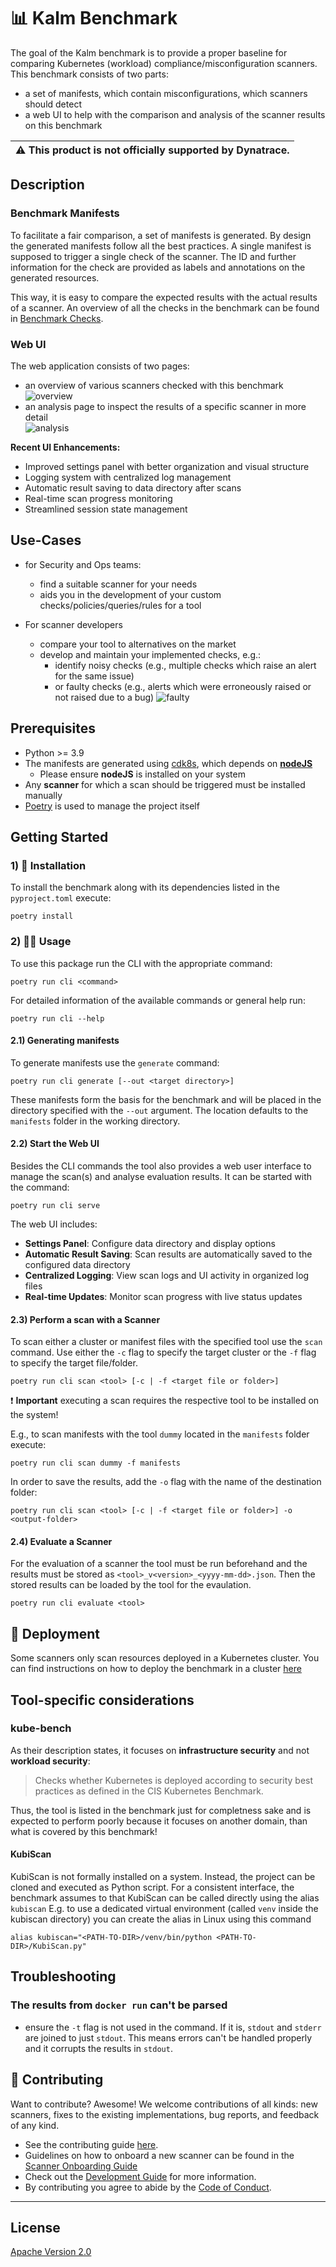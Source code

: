 <!-- markdownlint-disable MD040 MD059 -->
# 📊 Kalm Benchmark

The goal of the Kalm benchmark is to provide a proper baseline for comparing Kubernetes (workload) compliance/misconfiguration scanners.  
This benchmark consists of two parts:

- a set of manifests, which contain misconfigurations, which scanners should detect
- a web UI to help with the comparison and analysis of the scanner results on this benchmark

| ⚠️ This product is not officially supported by Dynatrace. |
| --------------------------------------------------------- |

## Description

### Benchmark Manifests

To facilitate a fair comparison, a set of manifests is generated.
By design the generated manifests follow all the best practices.
A single manifest is supposed to trigger a single check of the scanner.
The ID and further information for the check are provided as labels and annotations on the generated resources.

This way, it is easy to compare the expected results with the actual results of a scanner.
An overview of all the checks in the benchmark can be found in [Benchmark Checks](./docs/benchmark-checks.md).

### Web UI

The web application consists of two pages:

- an overview of various scanners checked with this benchmark  
   ![overview](docs/images/overview_page.png)
- an analysis page to inspect the results of a specific scanner in more detail  
   ![analysis](docs/images/analysis_page.png)

**Recent UI Enhancements:**

- Improved settings panel with better organization and visual structure
- Logging system with centralized log management
- Automatic result saving to data directory after scans
- Real-time scan progress monitoring
- Streamlined session state management

## Use-Cases

- for Security and Ops teams:
  - find a suitable scanner for your needs
  - aids you in the development of your custom checks/policies/queries/rules for a tool

- For scanner developers
  - compare your tool to alternatives on the market
  - develop and maintain your implemented checks, e.g.:
    - identify noisy checks (e.g., multiple checks which raise an alert for the same issue)
    - or faulty checks (e.g., alerts which were erroneously raised or not raised due to a bug)
      ![faulty](./docs/images/noisy_checks.gif)

## Prerequisites

- Python >= 3.9
- The manifests are generated using [cdk8s](https://cdk8s.io/), which depends on **[nodeJS](https://nodejs.org/en/)**
  - Please ensure **nodeJS** is installed on your system
- Any **scanner** for which a scan should be triggered must be installed manually
- [Poetry](https://python-poetry.org) is used to manage the project itself

## Getting Started

### 1) 🔨 Installation

To install the benchmark along with its dependencies listed in the `pyproject.toml` execute:

```shell
poetry install
```

### 2) 🏄‍♀️ Usage

To use this package run the CLI with the appropriate command:

```shell
poetry run cli <command>
```

For detailed information of the available commands or general help run:

```shell
poetry run cli --help
```

#### 2.1) Generating manifests

To generate manifests use the `generate` command:

```shell
poetry run cli generate [--out <target directory>]
```

These manifests form the basis for the benchmark and will be placed in the directory specified with the `--out` argument. The location defaults to the `manifests` folder in the working directory.

#### 2.2) Start the Web UI

Besides the CLI commands the tool also provides a web user interface to manage the scan(s) and analyse evaluation results. It can be started with the command:

```shell
poetry run cli serve
```

The web UI includes:

- **Settings Panel**: Configure data directory and display options
- **Automatic Result Saving**: Scan results are automatically saved to the configured data directory
- **Centralized Logging**: View scan logs and UI activity in organized log files
- **Real-time Updates**: Monitor scan progress with live status updates

#### 2.3) Perform a scan with a Scanner

To scan either a cluster or manifest files with the specified tool use the `scan` command.
Use either the `-c` flag to specify the target cluster or the `-f` flag to specify the target file/folder.  

```shell
poetry run cli scan <tool> [-c | -f <target file or folder>]
```

❗️ **Important** executing a scan requires the respective tool to be installed on the system!

E.g., to scan manifests with the tool `dummy` located in the `manifests` folder execute:

```shell
poetry run cli scan dummy -f manifests
```

In order to save the results, add the `-o` flag with the name of the destination folder:

```shell
poetry run cli scan <tool> [-c | -f <target file or folder>] -o <output-folder>
```

#### 2.4) Evaluate a Scanner

For the evaluation of a scanner the tool must be run beforehand and the results must be stored as `<tool>_v<version>_<yyyy-mm-dd>.json`.
Then the stored results can be loaded by the tool for the evaulation.

```shell
poetry run cli evaluate <tool>
```

## 🚀 Deployment

Some scanners only scan resources deployed in a Kubernetes cluster.
You can find instructions on how to deploy the benchmark in a cluster [here](./docs/deployment.md)

## Tool-specific considerations

### kube-bench

As their description states, it focuses on **infrastructure security** and not **workload security**:
> Checks whether Kubernetes is deployed according to security best practices as defined in the CIS Kubernetes Benchmark.

Thus, the tool is listed in the benchmark just for completness sake and is expected to perform poorly because it focuses on another domain, than what is covered by this benchmark!

#### KubiScan

KubiScan is not formally installed on a system. Instead, the project can be cloned and executed as Python script.
For a consistent interface, the benchmark assumes to that KubiScan can be called directly using the alias `kubiscan`
E.g. to use a dedicated virtual environment (called `venv` inside the kubiscan directory) you can create the alias in Linux using this command

```
alias kubiscan="<PATH-TO-DIR>/venv/bin/python <PATH-TO-DIR>/KubiScan.py"
```

## Troubleshooting

### The results from `docker run` can't be parsed

- ensure the `-t` flag is not used in the command. If it is, `stdout` and `stderr` are joined to just `stdout`. This means errors can't be handled properly and it corrupts the results in `stdout`.

## 💪 Contributing

Want to contribute? Awesome! We welcome contributions of all kinds: new scanners, fixes to the existing implementations, bug reports, and feedback of any kind.

- See the contributing guide [here](./CONTRIBUTING.md).
- Guidelines on how to onboard a new scanner can be found in the [Scanner Onboarding Guide](./docs/scanner_onboarding_guide.md)
- Check out the [Development Guide](./docs/dev_guide.md) for more information.
- By contributing you agree to abide by the [Code of Conduct](./CODE_OF_CONDUCT.md).

---

## License

[Apache Version 2.0](./LICENSE)
